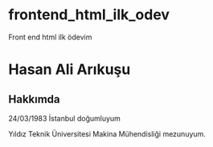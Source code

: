 # frontend_html_ilk_odev
Front end html ilk ödevim
<h1>Hasan Ali Arıkuşu</h1>
<!--hakkımda bölümü-->
<h2>Hakkımda</h2>
<!--paragraf başlangıcı-->
<p>24/03/1983 İstanbul doğumluyum</p>
<p>Yıldız Teknik Üniversitesi Makina Mühendisliği mezunuyum.</p>
<!--paragraf sonu-->
